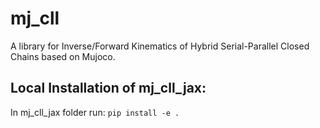 # mj_cll
A library for Inverse/Forward Kinematics of Hybrid Serial-Parallel Closed Chains based on Mujoco.

Local Installation of mj_cll_jax:
---------------------------------

In mj_cll_jax folder run: ```pip install -e .```
